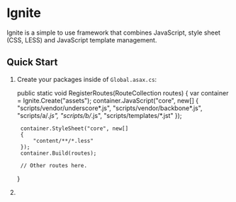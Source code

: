 Ignite
======

Ignite is a simple to use framework that combines JavaScript, style sheet (CSS, LESS) and JavaScript template management.

Quick Start
-----------

1. Create your packages inside of `Global.asax.cs`:

    public static void RegisterRoutes(RouteCollection routes)
    {
        var container = Ignite.Create("assets");
        container.JavaScript("core", new[]
        { 
            "scripts/vendor/underscore*.js",
            "scripts/vendor/backbone*.js",
            "scripts/a/*.js",
            "scripts/b/*.js",
            "scripts/templates/*.jst"
        });

        container.StyleSheet("core", new[]
        {
            "content/**/*.less"
        });
        container.Build(routes);

        // Other routes here.
    }

2. 